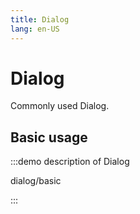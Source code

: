 ```yaml
---
title: Dialog
lang: en-US
---
```


# Dialog

Commonly used Dialog.

## Basic usage

:::demo description of Dialog

dialog/basic

:::
